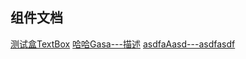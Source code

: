 ## 组件文档
[测试盒TextBox](../src/packages/textbox/doc.md)
[哈哈Gasa---描述](../src/packages/gasa/doc.md)
[asdfaAasd---asdfasdf](../src/packages/aasd/doc.md)
